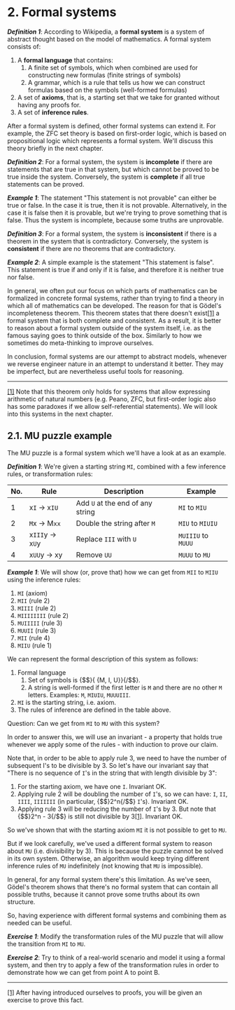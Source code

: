 # 2. Formal systems

**_Definition 1_**: According to Wikipedia, a **formal system** is a system of abstract thought based on the model of mathematics. A formal system consists of:

1. A **formal language** that contains:
    1. A finite set of symbols, which when combined are used for constructing new formulas (finite strings of symbols)
    1. A grammar, which is a rule that tells us how we can construct formulas based on the symbols (well-formed formulas)
1. A set of **axioms**, that is, a starting set that we take for granted without having any proofs for.
1. A set of **inference rules**.

After a formal system is defined, other formal systems can extend it. For example, the ZFC set theory is based on first-order logic, which is based on propositional logic which represents a formal system. We'll discuss this theory briefly in the next chapter.

**_Definition 2_**: For a formal system, the system is **incomplete** if there are statements that are true in that system, but which cannot be proved to be true inside the system. Conversely, the system is **complete** if all true statements can be proved.

**_Example 1_**: The statement "This statement is not provable" can either be true or false. In the case it is true, then it is not provable. Alternatively, in the case it is false then it is provable, but we're trying to prove something that is false. Thus the system is incomplete, because some truths are unprovable.

**_Definition 3_**: For a formal system, the system is **inconsistent** if there is a theorem in the system that is contradictory. Conversely, the system is **consistent** if there are no theorems that are contradictory.

**_Example 2_**: A simple example is the statement "This statement is false". This statement is true if and only if it is false, and therefore it is neither true nor false.

In general, we often put our focus on which parts of mathematics can be formalized in concrete formal systems, rather than trying to find a theory in which all of mathematics can be developed. The reason for that is Gödel's incompleteness theorem. This theorem states that there doesn't exist[[1]](#ftnt1) a formal system that is both complete and consistent. As a result, it is better to reason about a formal system outside of the system itself, i.e. as the famous saying goes to think outside of the box. Similarly to how we sometimes do meta-thinking to improve ourselves.

In conclusion, formal systems are our attempt to abstract models, whenever we reverse engineer nature in an attempt to understand it better. They may be imperfect, but are nevertheless useful tools for reasoning.

* * *

[[1]](#ftnt_ref1) Note that this theorem only holds for systems that allow expressing arithmetic of natural numbers (e.g. Peano, ZFC, but first-order logic also has some paradoxes if we allow self-referential statements). We will look into this systems in the next chapter.

## 

## 2.1. MU puzzle example

The MU puzzle is a formal system which we'll have a look at as an example.

**_Definition 1_**: We're given a starting string `MI`, combined with a few inference rules, or transformation rules:

| **No.** | **Rule**        | **Description**                  | **Example**        |
| --- | --------------- | -------------------------------- | ------------------ |
| 1 | x`I` → x`IU`    | Add `U` at the end of any string | `MI` to `MIU`      |
| 2 | `M`x → M`xx`    | Double the string after `M`      | `MIU` to `MIUIU`   |
| 3 | x`III`y → x`U`y | Replace `III` with `U`           | `MUIIIU` to `MUUU` |
| 4 | x`UU`y → xy     | Remove `UU`                      | `MUUU` to `MU`     |

**_Example 1_**: We will show (or, prove that) how we can get from `MII` to `MIIU` using the inference rules:

1. `MI` (axiom)
1. `MII` (rule 2)
1. `MIIII` (rule 2)
1. `MIIIIIIII` (rule 2)
1. `MUIIIII` (rule 3)
1. `MUUII` (rule 3)
1. `MII` (rule 4)
1. `MIIU` (rule 1)

We can represent the formal description of this system as follows:

1. Formal language
    1. Set of symbols is {$$}\{ {M, I, U}\}{/$$}.
    1. A string is well-formed if the first letter is `M` and there are no other `M` letters. Examples: `M`, `MIUIU`, `MUUUIII`.
1. `MI` is the starting string, i.e. axiom.
1. The rules of inference are defined in the table above.

Question: Can we get from `MI` to `MU` with this system?

In order to answer this, we will use an invariant - a property that holds true whenever we apply some of the rules - with induction to prove our claim.

Note that, in order to be able to apply rule 3, we need to have the number of subsequent I's to be divisible by 3. So let's have our invariant say that "There is no sequence of `I`'s in the string that with length divisible by 3":

1. For the starting axiom, we have one `I`. Invariant OK.
1. Applying rule 2 will be doubling the number of `I`'s, so we can have: `I`, `II`, `IIII`, `IIIIIII` (in particular, {$$}2^n{/$$} `I`'s). Invariant OK.
1. Applying rule 3 will be reducing the number of `I`'s by 3. But note that {$$}2^n - 3{/$$} is still not divisible by 3[[1]](#ftnt1). Invariant OK.

So we've shown that with the starting axiom `MI` it is not possible to get to `MU`.

But if we look carefully, we've used a different formal system to reason about `MU` (i.e. divisibility by 3). This is because the puzzle cannot be solved in its own system. Otherwise, an algorithm would keep trying different inference rules of `MU` indefinitely (not knowing that `MU` is impossible).

In general, for any formal system there's this limitation. As we've seen, Gödel's theorem shows that there's no formal system that can contain all possible truths, because it cannot prove some truths about its own structure.

So, having experience with different formal systems and combining them as needed can be useful.

**_Exercise 1_**: Modify the transformation rules of the MU puzzle that will allow the transition from `MI` to `MU`.

**_Exercise 2_**: Try to think of a real-world scenario and model it using a formal system, and then try to apply a few of the transformation rules in order to demonstrate how we can get from point A to point B.

* * *

[[1]](#ftnt_ref1) After having introduced ourselves to proofs, you will be given an exercise to prove this fact.
